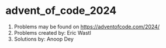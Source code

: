 # advent_of_code_2024
1. Problems may be found on https://adventofcode.com/2024/
2. Problems created by: Eric Wastl
3. Solutions by: Anoop Dey

